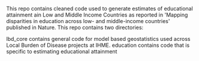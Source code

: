 This repo contains cleaned code used to generate estimates of educational attainment ain Low and Middle Income Countries as reported in 'Mapping disparities in education across low- and middle-income countries' published in Nature.
This repo contains two directories:

lbd_core contains general code for model based geostatistics used across Local Burden of Disease projects at IHME.
education contains code that is specific to estimating educational attainment